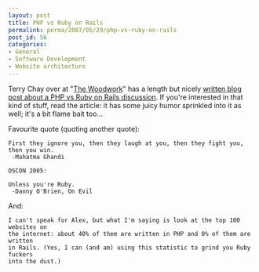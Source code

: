 ```yaml
---
layout: post
title: PHP vs Ruby on Rails
permalink: perma/2007/05/29/php-vs-ruby-on-rails
post_id: 56
categories: 
- General
- Software Development
- Website architecture
---
```


Terry Chay over at "<a href="http://terrychay.com/blog/">The Woodwork</a>" has
a length but nicely <a
href="http://terrychay.com/blog/article/is-ruby-the-dog-and-php-the-dogfood.shtml">written
blog post about a PHP vs Ruby on Rails discussion</a>. If you're interested in
that kind of stuff, read the article: it has some juicy humor sprinkled into it
as well; it's a bit flame bait too...

Favourite quote (quoting another quote):

    First they ignore you, then they laugh at you, then they fight you, then you win.
     -Mahatma Ghandi

    OSCON 2005:

    Unless you're Ruby.
     -Danny O'Brien, On Evil

And:

    I can't speak for Alex, but what I'm saying is look at the top 100 websites on
    the internet: about 40% of them are written in PHP and 0% of them are written
    in Rails. (Yes, I can (and am) using this statistic to grind you Ruby fuckers
    into the dust.)


